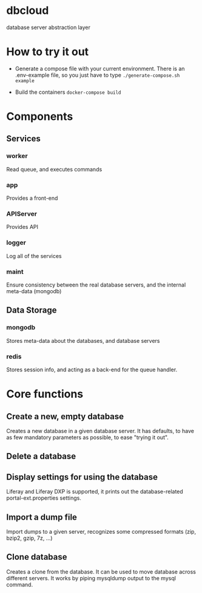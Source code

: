 # dbcloud
database server abstraction layer

# How to try it out

* Generate a compose file with your current environment. There is an .env-example file, so you just have to type 
``` ./generate-compose.sh example ```

* Build the containers
``` docker-compose build ```

# Components

## Services
### worker
Read queue, and executes commands

### app
Provides a front-end

### APIServer
Provides API

### logger
Log all of the services

### maint
Ensure consistency between the real database servers, and the internal meta-data (mongodb)

## Data Storage

### mongodb
Stores meta-data about the databases, and database servers

### redis
Stores session info, and acting as a back-end for the queue handler.

# Core functions

## Create a new, empty database
Creates a new database in a given database server. It has defaults, to have as few mandatory parameters as possible, to ease "trying it out".

## Delete a database

## Display settings for using the database
Liferay and Liferay DXP is supported, it prints out the database-related portal-ext.properties settings.

## Import a dump file
Import dumps to a given server, recognizes some compressed formats (zip, bzip2, gzip, 7z, ...)

## Clone database
Creates a clone from the database. It can be used to move database across different servers. It works by piping mysqldump output to the mysql command.

